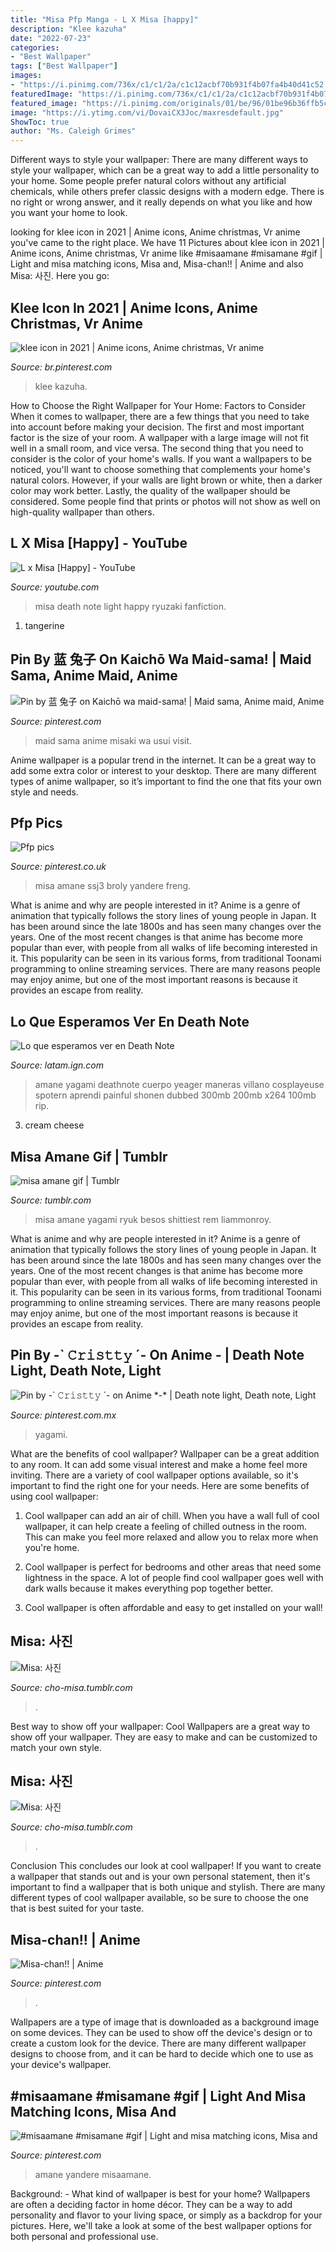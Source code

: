 ```yaml
---
title: "Misa Pfp Manga - L X Misa [happy]"
description: "Klee kazuha"
date: "2022-07-23"
categories:
- "Best Wallpaper"
tags: ["Best Wallpaper"]
images:
- "https://i.pinimg.com/736x/c1/c1/2a/c1c12acbf70b931f4b07fa4b40d41c52.jpg"
featuredImage: "https://i.pinimg.com/736x/c1/c1/2a/c1c12acbf70b931f4b07fa4b40d41c52.jpg"
featured_image: "https://i.pinimg.com/originals/01/be/96/01be96b36ffb5c64554fed4372ae6407.jpg"
image: "https://i.ytimg.com/vi/DovaiCX3Joc/maxresdefault.jpg"
ShowToc: true
author: "Ms. Caleigh Grimes"
---
```



Different ways to style your wallpaper:
There are many different ways to style your wallpaper, which can be a great way to add a little personality to your home. Some people prefer natural colors without any artificial chemicals, while others prefer classic designs with a modern edge. There is no right or wrong answer, and it really depends on what you like and how you want your home to look.

	

		
looking for klee icon in 2021 | Anime icons, Anime christmas, Vr anime you've came to the right place. We have 11 Pictures about klee icon in 2021 | Anime icons, Anime christmas, Vr anime like #misaamane #misamane #gif | Light and misa matching icons, Misa and, Misa-chan!! | Anime and also Misa: 사진. Here you go:
		
    
## Klee Icon In 2021 | Anime Icons, Anime Christmas, Vr Anime

<img loading=lazy src="https://i.pinimg.com/736x/a6/96/cf/a696cf4ce2c7a8327c0172e0b4f36628.jpg" onerror="this.onerror=null;this.src='https://tse4.mm.bing.net/th?id=OIP.0rJHsZy7WsUaeRxq7VeDDAHaHa&amp;pid=15.1';" alt="klee icon in 2021 | Anime icons, Anime christmas, Vr anime">

_Source: br.pinterest.com_

>klee kazuha. 

	

How to Choose the Right Wallpaper for Your Home: Factors to Consider
When it comes to wallpaper, there are a few things that you need to take into account before making your decision. The first and most important factor is the size of your room. A wallpaper with a large image will not fit well in a small room, and vice versa. 
The second thing that you need to consider is the color of your home's walls. If you want a wallpapers to be noticed, you'll want to choose something that complements your home's natural colors. However, if your walls are light brown or white, then a darker color may work better. 
Lastly, the quality of the wallpaper should be considered. Some people find that prints or photos will not show as well on high-quality wallpaper than others.

    
## L X Misa [Happy] - YouTube

<img loading=lazy src="https://i.ytimg.com/vi/DovaiCX3Joc/maxresdefault.jpg" onerror="this.onerror=null;this.src='https://tse2.mm.bing.net/th?id=OIP.DHRPCzYR9UtIqVjvITICKAHaEK&amp;pid=15.1';" alt="L x Misa [Happy] - YouTube">

_Source: youtube.com_

>misa death note light happy ryuzaki fanfiction. 

	

1. tangerine 

    
## Pin By 蓝 兔子 On Kaichō Wa Maid-sama! | Maid Sama, Anime Maid, Anime

<img loading=lazy src="https://i.pinimg.com/736x/c1/c1/2a/c1c12acbf70b931f4b07fa4b40d41c52.jpg" onerror="this.onerror=null;this.src='https://tse3.mm.bing.net/th?id=OIP.RM7yUYvyXSP9fAlfc6U3YgHaEK&amp;pid=15.1';" alt="Pin by 蓝 兔子 on Kaichō wa maid-sama! | Maid sama, Anime maid, Anime">

_Source: pinterest.com_

>maid sama anime misaki wa usui visit. 

	

Anime wallpaper is a popular trend in the internet. It can be a great way to add some extra color or interest to your desktop. There are many different types of anime wallpaper, so it’s important to find the one that fits your own style and needs.

    
## Pfp Pics

<img loading=lazy src="https://i.pinimg.com/474x/ac/ce/30/acce3047f418541b91afa896039457b6.jpg" onerror="this.onerror=null;this.src='https://tse4.mm.bing.net/th?id=OIP.UaTNRCAsOUkEx_0PzDijZQAAAA&amp;pid=15.1';" alt="Pfp pics">

_Source: pinterest.co.uk_

>misa amane ssj3 broly yandere freng. 

	

What is anime and why are people interested in it?
Anime is a genre of animation that typically follows the story lines of young people in Japan. It has been around since the late 1800s and has seen many changes over the years. One of the most recent changes is that anime has become more popular than ever, with people from all walks of life becoming interested in it. This popularity can be seen in its various forms, from traditional Toonami programming to online streaming services. There are many reasons people may enjoy anime, but one of the most important reasons is because it provides an escape from reality.

    
## Lo Que Esperamos Ver En Death Note

<img loading=lazy src="https://sm.ign.com/ign_latam/screenshot/default/death-note-full-201773_e4ws.jpg" onerror="this.onerror=null;this.src='https://tse3.mm.bing.net/th?id=OIP.USsCYbBBkkIlju5h2BPrAgHaEK&amp;pid=15.1';" alt="Lo que esperamos ver en Death Note">

_Source: latam.ign.com_

>amane yagami deathnote cuerpo yeager maneras villano cosplayeuse spotern aprendi painful shonen dubbed 300mb 200mb x264 100mb rip. 

	

3. cream cheese 

    
## Misa Amane Gif | Tumblr

<img loading=lazy src="https://66.media.tumblr.com/3b3917273f73ac4eb61bdcf5f26696fe/tumblr_o1kb0e7Jxg1v2g1lso1_500.gif" onerror="this.onerror=null;this.src='https://tse3.mm.bing.net/th?id=OIP.K84GYgeQe6lrwGohUVUrAQHaEG&amp;pid=15.1';" alt="misa amane gif | Tumblr">

_Source: tumblr.com_

>misa amane yagami ryuk besos shittiest rem liammonroy. 

	

What is anime and why are people interested in it?
Anime is a genre of animation that typically follows the story lines of young people in Japan. It has been around since the late 1800s and has seen many changes over the years. One of the most recent changes is that anime has become more popular than ever, with people from all walks of life becoming interested in it. This popularity can be seen in its various forms, from traditional Toonami programming to online streaming services. There are many reasons people may enjoy anime, but one of the most important reasons is because it provides an escape from reality.

    
## Pin By -` 𝙲𝚛𝚒𝚜𝚝𝚝𝚢 ´- On Anime *-* | Death Note Light, Death Note, Light

<img loading=lazy src="https://i.pinimg.com/originals/01/be/96/01be96b36ffb5c64554fed4372ae6407.jpg" onerror="this.onerror=null;this.src='https://tse2.mm.bing.net/th?id=OIP.lhOcOC9YSW8P0xY-7TKlnwHaHa&amp;pid=15.1';" alt="Pin by -` 𝙲𝚛𝚒𝚜𝚝𝚝𝚢 ´- on Anime *-* | Death note light, Death note, Light">

_Source: pinterest.com.mx_

>yagami. 

	

What are the benefits of cool wallpaper?
Wallpaper can be a great addition to any room. It can add some visual interest and make a home feel more inviting. There are a variety of cool wallpaper options available, so it's important to find the right one for your needs. Here are some benefits of using cool wallpaper: 
1. Cool wallpaper can add an air of chill. When you have a wall full of cool wallpaper, it can help create a feeling of chilled outness in the room. This can make you feel more relaxed and allow you to relax more when you're home. 

2. Cool wallpaper is perfect for bedrooms and other areas that need some lightness in the space. A lot of people find cool wallpaper goes well with dark walls because it makes everything pop together better. 

3. Cool wallpaper is often affordable and easy to get installed on your wall!

    
## Misa: 사진

<img loading=lazy src="https://64.media.tumblr.com/239639b653a8526e219797502d325a67/0888708b03ad4265-08/s400x600/378cd64564df75b2a0d304dade4d1de335816215.jpg" onerror="this.onerror=null;this.src='https://tse3.mm.bing.net/th?id=OIP.CNgGbPtbbo3wu245glsg9QAAAA&amp;pid=15.1';" alt="Misa: 사진">

_Source: cho-misa.tumblr.com_

>. 

	

Best way to show off your wallpaper:
Cool Wallpapers are a great way to show off your wallpaper. They are easy to make and can be customized to match your own style.

    
## Misa: 사진

<img loading=lazy src="https://64.media.tumblr.com/239639b653a8526e219797502d325a67/0888708b03ad4265-08/s540x810/143616c6bd674fb01a37ba2bb06f6b241d5fb3fc.jpg" onerror="this.onerror=null;this.src='https://tse2.mm.bing.net/th?id=OIP.41fNTTTvqbox_M85qNMdRgHaFh&amp;pid=15.1';" alt="Misa: 사진">

_Source: cho-misa.tumblr.com_

>. 

	

Conclusion
This concludes our look at cool wallpaper! If you want to create a wallpaper that stands out and is your own personal statement, then it's important to find a wallpaper that is both unique and stylish. There are many different types of cool wallpaper available, so be sure to choose the one that is best suited for your taste.

    
## Misa-chan!! | Anime

<img loading=lazy src="https://i.pinimg.com/736x/d8/7b/54/d87b54d363e40227cd9ed1f5b62dd90b--misa-maid-sama.jpg" onerror="this.onerror=null;this.src='https://tse3.mm.bing.net/th?id=OIP.Y5szvZ2MR_my0Ngv5GAqTwEpEs&amp;pid=15.1';" alt="Misa-chan!! | Anime">

_Source: pinterest.com_

>. 

	

Wallpapers are a type of image that is downloaded as a background image on some devices. They can be used to show off the device's design or to create a custom look for the device. There are many different wallpaper designs to choose from, and it can be hard to decide which one to use as your device's wallpaper.

    
## #misaamane #misamane #gif | Light And Misa Matching Icons, Misa And

<img loading=lazy src="https://i.pinimg.com/736x/57/f4/a8/57f4a883af84016bbddb12098da0e42b.jpg" onerror="this.onerror=null;this.src='https://tse2.mm.bing.net/th?id=OIP.bEwTHmf3RVs1IOsC_41yrwHaEK&amp;pid=15.1';" alt="#misaamane #misamane #gif | Light and misa matching icons, Misa and">

_Source: pinterest.com_

>amane yandere misaamane. 

	

Background: - What kind of wallpaper is best for your home?
Wallpapers are often a deciding factor in home décor. They can be a way to add personality and flavor to your living space, or simply as a backdrop for your pictures. Here, we'll take a look at some of the best wallpaper options for both personal and professional use.


